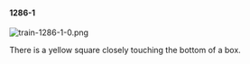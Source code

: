#### 1286-1
![train-1286-1-0.png](https://github.com/lil-lab/nlvr/raw/master/nlvr/train/images/52/train-1286-1-0.png "train-1286-1-0.png")

There is a yellow square closely touching the bottom of a box.